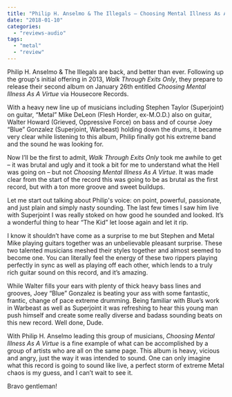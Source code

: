 ```yaml
---
title: "Philip H. Anselmo & The Illegals – Choosing Mental Illness As A Virtue"
date: "2018-01-10"
categories: 
  - "reviews-audio"
tags: 
  - "metal"
  - "review"
---
```


Philip H. Anselmo & The Illegals are back, and better than ever. Following up the group's initial offering in 2013, _Walk Through Exits Only_, they prepare to release their second album on January 26th entitled _Choosing Mental Illness As A Virtue_ via Housecore Records.

With a heavy new line up of musicians including Stephen Taylor (Superjoint) on guitar, “Metal” Mike DeLeon (Flesh Horder, ex-M.O.D.) also on guitar, Walter Howard (Grieved, Oppressive Force) on bass and of course Joey “Blue” Gonzalez (Superjoint, Warbeast) holding down the drums, it became very clear while listening to this album, Philip finally got his extreme band and the sound he was looking for.

Now I’ll be the first to admit, _Walk Through Exits Only_ took me awhile to get – it was brutal and ugly and it took a bit for me to understand what the Hell was going on – but not _Choosing Mental Illness As A Virtue_. It was made clear from the start of the record this was going to be as brutal as the first record, but with a ton more groove and sweet buildups.

Let me start out talking about Philip's voice: on point, powerful, passionate, and just plain and simply nasty sounding. The last few times I saw him live with Superjoint I was really stoked on how good he sounded and looked. It’s a wonderful thing to hear “The Kid” let loose again and let it rip.

I know it shouldn’t have come as a surprise to me but Stephen and Metal Mike playing guitars together was an unbelievable pleasant surprise. These two talented musicians meshed their styles together and almost seemed to become one. You can literally feel the energy of these two rippers playing perfectly in sync as well as playing off each other, which lends to a truly rich guitar sound on this record, and it’s amazing.

While Walter fills your ears with plenty of thick heavy bass lines and grooves, Joey “Blue” Gonzalez is beating your ass with some fantastic, frantic, change of pace extreme drumming. Being familiar with Blue’s work in Warbeast as well as Superjoint it was refreshing to hear this young man push himself and create some really diverse and badass sounding beats on this new record. Well done, Dude.

With Philip H. Anselmo leading this group of musicians, _Choosing Mental Illness As A Virtue_ is a fine example of what can be accomplished by a group of artists who are all on the same page. This album is heavy, vicious and angry, just the way it was intended to sound. One can only imagine what this record is going to sound like live, a perfect storm of extreme Metal chaos is my guess, and I can’t wait to see it.

Bravo gentleman!
